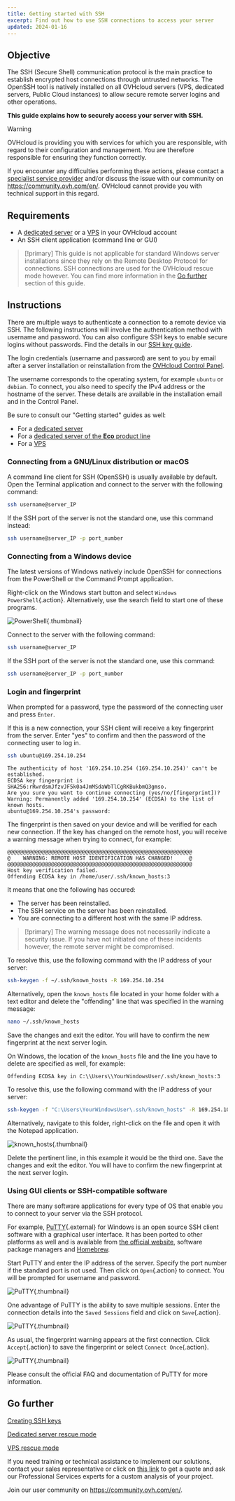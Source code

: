 ```yaml
---
title: Getting started with SSH
excerpt: Find out how to use SSH connections to access your server
updated: 2024-01-16
---
```


## Objective

The SSH (Secure Shell) communication protocol is the main practice to establish encrypted host connections through untrusted networks. The OpenSSH tool is natively installed on all OVHcloud servers (VPS, dedicated servers, Public Cloud instances) to allow secure remote server logins and other operations.

**This guide explains how to securely access your server with SSH.**

> [!warning]
>OVHcloud is providing you with services for which you are responsible, with regard to their configuration and management. You are therefore responsible for ensuring they function correctly.
>
>If you encounter any difficulties performing these actions, please contact a [specialist service provider](https://partner.ovhcloud.com/en-ca/directory/) and/or discuss the issue with our community on https://community.ovh.com/en/. OVHcloud cannot provide you with technical support in this regard.
>

## Requirements

- A [dedicated server](https://www.ovhcloud.com/en-ca/bare-metal/) or a [VPS](https://www.ovhcloud.com/en-ca/vps/) in your OVHcloud account
- An SSH client application (command line or GUI)

> [!primary]
> This guide is not applicable for standard Windows server installations since they rely on the Remote Desktop Protocol for connections. SSH connections are used for the OVHcloud rescue mode however. You can find more information in the [Go further](#gofurther) section of this guide.
>

## Instructions

There are multiple ways to authenticate a connection to a remote device via SSH. The following instructions will involve the authentication method with username and password. You can also configure SSH keys to enable secure logins without passwords. Find the details in our [SSH key guide](/pages/bare_metal_cloud/dedicated_servers/creating-ssh-keys-dedicated).

The login credentials (username and password) are sent to you by email after a server installation or reinstallation from the [OVHcloud Control Panel](https://ca.ovh.com/auth/?action=gotomanager&from=https://www.ovh.com/ca/en/&ovhSubsidiary=ca).

The username corresponds to the operating system, for example `ubuntu` or `debian`. To connect, you also need to specify the IPv4 address or the hostname of the server. These details are available in the installation email and in the Control Panel.

Be sure to consult our "Getting started" guides as well:

- For a [dedicated server](/pages/bare_metal_cloud/dedicated_servers/getting-started-with-dedicated-server)
- For a [dedicated server of the **Eco** product line](/pages/bare_metal_cloud/dedicated_servers/getting-started-with-dedicated-server-eco)
- For a [VPS](/pages/bare_metal_cloud/virtual_private_servers/starting_with_a_vps)

### Connecting from a GNU/Linux distribution or macOS

A command line client for SSH (OpenSSH) is usually available by default. Open the Terminal application and connect to the server with the following command:

```bash
ssh username@server_IP
```

If the SSH port of the server is not the standard one, use this command instead:

```bash
ssh username@server_IP -p port_number
```

### Connecting from a Windows device

The latest versions of Windows natively include OpenSSH for connections from the PowerShell or the Command Prompt application.

Right-click on the Windows start button and select `Windows PowerShell`{.action}. Alternatively, use the search field to start one of these programs.

![PowerShell](images/windowsps.png){.thumbnail}

Connect to the server with the following command:

```bash
ssh username@server_IP
```

If the SSH port of the server is not the standard one, use this command:

```bash
ssh username@server_IP -p port_number
```

### Login and fingerprint

When prompted for a password, type the password of the connecting user and press `Enter`.

If this is a new connection, your SSH client will receive a key fingerprint from the server. Enter "yes" to confirm and then the password of the connecting user to log in.

```bash
ssh ubuntu@169.254.10.254
```
```console
The authenticity of host '169.254.10.254 (169.254.10.254)' can't be established.
ECDSA key fingerprint is SHA256:rRwrdsmJfzvJF5k0a4JmMSdaWbTlCgRKBukbmQ3gmso.
Are you sure you want to continue connecting (yes/no/[fingerprint])?
Warning: Permanently added '169.254.10.254' (ECDSA) to the list of known hosts.
ubuntu@169.254.10.254's password:
```

The fingerprint is then saved on your device and will be verified for each new connection. If the key has changed on the remote host, you will receive a warning message when trying to connect, for example:

```console
@@@@@@@@@@@@@@@@@@@@@@@@@@@@@@@@@@@@@@@@@@@@@@@@@@@@@@@@@@@
@    WARNING: REMOTE HOST IDENTIFICATION HAS CHANGED!     @
@@@@@@@@@@@@@@@@@@@@@@@@@@@@@@@@@@@@@@@@@@@@@@@@@@@@@@@@@@@
Host key verification failed.
Offending ECDSA key in /home/user/.ssh/known_hosts:3
```

It means that one the following has occured:

- The server has been reinstalled.
- The SSH service on the server has been reinstalled.
- You are connecting to a different host with the same IP address.

> [!primary]
> The warning message does not necessarily indicate a security issue. If you have not initiated one of these incidents however, the remote server might be compromised.
>

To resolve this, use the following command with the IP address of your server:

```bash
ssh-keygen -f ~/.ssh/known_hosts -R 169.254.10.254
```

Alternatively, open the `known_hosts` file located in your home folder with a text editor and delete the "offending" line that was specified in the warning message:

```bash
nano ~/.ssh/known_hosts
```

Save the changes and exit the editor. You will have to confirm the new fingerprint at the next server login.

On Windows, the location of the `known_hosts` file and the line you have to delete are specified as well, for example:

```console
Offending ECDSA key in C:\\Users\\YourWindowsUser/.ssh/known_hosts:3
```

To resolve this, use the following command with the IP address of your server:

```bash
ssh-keygen -f "C:\Users\YourWindowsUser\.ssh/known_hosts" -R 169.254.10.254
```

Alternatively, navigate to this folder, right-click on the file and open it with the Notepad application.

![known_hosts](images/windowskh.png){.thumbnail}

Delete the pertinent line, in this example it would be the third one. Save the changes and exit the editor. You will have to confirm the new fingerprint at the next server login.

### Using GUI clients or SSH-compatible software

There are many software applications for every type of OS that enable you to connect to your server via the SSH protocol. 

For example, [PuTTY](https://putty.org/){.external} for Windows is an open source SSH client software with a graphical user interface. It has been ported to other platforms as well and is available from [the official website](https://www.chiark.greenend.org.uk/~sgtatham/putty/latest.html), software package managers and [Homebrew](https://brew.sh/).

Start PuTTY and enter the IP address of the server. Specify the port number if the standard port is not used. Then click on `Open`{.action} to connect. You will be prompted for username and password.

![PuTTY](images/putty_01.png){.thumbnail}

One advantage of PuTTY is the ability to save multiple sessions. Enter the connection details into the `Saved Sessions` field and click on `Save`{.action}.

![PuTTY](images/putty_02.png){.thumbnail}

As usual, the fingerprint warning appears at the first connection. Click `Accept`{.action} to save the fingerprint or select `Connect Once`{.action}.

![PuTTY](images/putty_03.png){.thumbnail}

Please consult the official FAQ and documentation of PuTTY for more information.

## Go further <a name="gofurther"></a>

[Creating SSH keys](/pages/bare_metal_cloud/dedicated_servers/creating-ssh-keys-dedicated)

[Dedicated server rescue mode](/pages/bare_metal_cloud/dedicated_servers/rescue_mode)

[VPS rescue mode](/pages/bare_metal_cloud/virtual_private_servers/rescue)

If you need training or technical assistance to implement our solutions, contact your sales representative or click on [this link](https://www.ovhcloud.com/en-ca/professional-services/) to get a quote and ask our Professional Services experts for a custom analysis of your project.

Join our user community on <https://community.ovh.com/en/>.